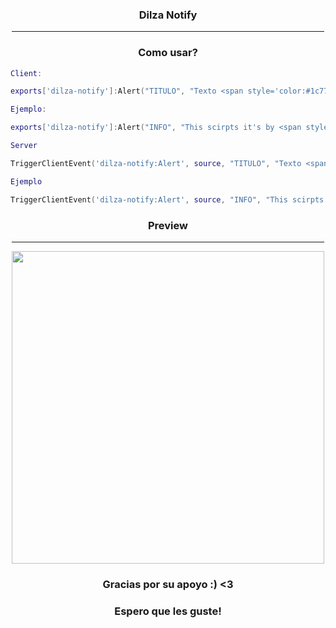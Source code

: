<div align = 'center'>
  
<h3>Dilza Notify</h3>

<hr width="500vw">
  
<h3>Como usar?</h3>
</div>
  
```lua
Client:

exports['dilza-notify']:Alert("TITULO", "Texto <span style='color:#1c77ff'>TEXTO RESALTADO</span>!", timpo, 'tipo')

Ejemplo:

exports['dilza-notify']:Alert("INFO", "This scirpts it's by <span style='color:#1c77ff'>DILZA CORE</span>!", 5000,'info')

Server

TriggerClientEvent('dilza-notify:Alert', source, "TITULO", "Texto <span style='color:#1c77ff'>TEXTO RESALTADO</span>!", timpo, 'info')

Ejemplo

TriggerClientEvent('dilza-notify:Alert', source, "INFO", "This scirpts it's by <span style='color:#1c77ff'>DILZA CORE</span>!", 5000, 'info')
```
<div align = 'center'>
  <h3>Preview</h3>
  
  <hr width = "500vw">
  
  <img src = "https://cdn.discordapp.com/attachments/938153531947515996/938570054994374666/Desktop_Screenshot_2022.02.02_-_18.54.48.00.png" width = "500">
  
  

  <h3>Gracias por su apoyo :) <3 </h3>
  <h3>Espero que les guste!</h3>
